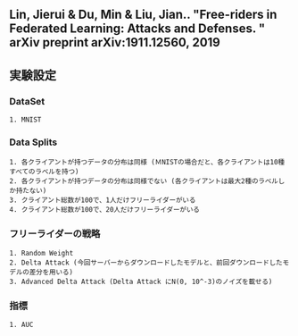 ## Lin, Jierui & Du, Min & Liu, Jian.. "Free-riders in Federated Learning: Attacks and Defenses. " arXiv preprint arXiv:1911.12560, 2019

## 実験設定

### DataSet

    1. MNIST

### Data Splits

    1. 各クライアントが持つデータの分布は同様 (ＭNISTの場合だと、各クライアントは10種すべてのラベルを持つ)
    2. 各クライアントが持つデータの分布は同様でない (各クライアントは最大2種のラベルしか持たない)
    3. クライアント総数が100で、1人だけフリーライダーがいる
    4. クライアント総数が100で、20人だけフリーライダーがいる

### フリーライダーの戦略

    1. Random Weight
    2. Delta Attack (今回サーバーからダウンロードしたモデルと、前回ダウンロードしたモデルの差分を用いる)
    3. Advanced Delta Attack (Delta Attack にN(0, 10^-3)のノイズを載せる)

### 指標

    1. AUC




